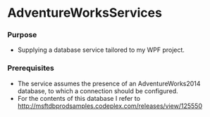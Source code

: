 # AdventureWorksServices

### Purpose
* Supplying a database service tailored to my WPF project.

### Prerequisites
* The service assumes the presence of an AdventureWorks2014 database, to which a connection should be configured.
* For the contents of this database I refer to http://msftdbprodsamples.codeplex.com/releases/view/125550
